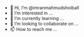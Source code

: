 - 👋 Hi, I’m @imranmahmudshoiball
- 👀 I’m interested in ...
- 🌱 I’m currently learning ...
- 💞️ I’m looking to collaborate on ...
- 📫 How to reach me ...

<!---
imranmahmudshoiball/imranmahmudshoiball is a ✨ special ✨ repository because its `README.md` (this file) appears on your GitHub profile.
You can click the Preview link to take a look at your changes.
--->
